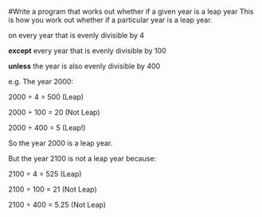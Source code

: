 #Write a program that works out whether if a given year is a leap year
This is how you work out whether if a particular year is a leap year.

on every year that is evenly divisible by 4 

**except** every year that is evenly divisible by 100 

**unless** the year is also evenly divisible by 400

e.g. The year 2000:

2000 ÷ 4 = 500 (Leap)

2000 ÷ 100 = 20 (Not Leap)

2000 ÷ 400 = 5 (Leap!)

So the year 2000 is a leap year.

But the year 2100 is not a leap year because:

2100 ÷ 4 = 525 (Leap)

2100 ÷ 100 = 21 (Not Leap)

2100 ÷ 400 = 5.25 (Not Leap)

